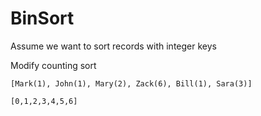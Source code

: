 # BinSort

Assume we want to sort records with integer keys

Modify counting sort



```
[Mark(1), John(1), Mary(2), Zack(6), Bill(1), Sara(3)]

[0,1,2,3,4,5,6]
```
